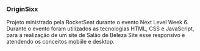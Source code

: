 ### OriginSixx
Projeto ministrado pela RocketSeat durante o evento Next Level Week 6.
Durante o evento foram utilizados as tecnologias HTML, CSS e JavaScript, para a realização de um site de Salão de Beleza
Site esse responsivo e atendendo os conceitos mobiile e desktop.
